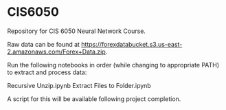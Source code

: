 # CIS6050

Repository for CIS 6050 Neural Network Course. 

Raw data can be found at https://forexdatabucket.s3.us-east-2.amazonaws.com/Forex+Data.zip.

Run the following notebooks in order (while changing to appropriate PATH) to extract and process data:

Recursive Unzip.ipynb
Extract Files to Folder.ipynb

A script for this will be available following project completion.

